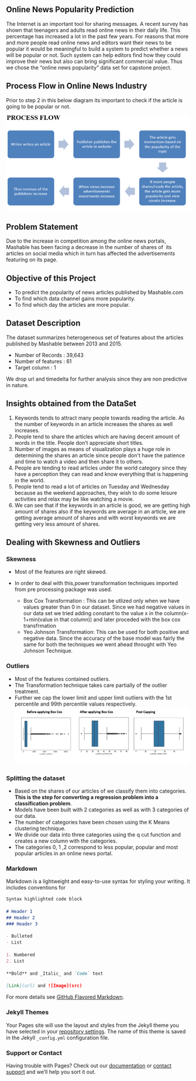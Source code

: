## Online News Popularity Prediction 

The Internet is an important tool for sharing messages. 
A recent survey has shown that teenagers and adults read online news in their daily life.
This percentage has increased a lot in the past few years.
For reasons that more and more people read online news and editors want their news to be popular it would be meaningful to build a system to predict whether a news will be popular or not.
Such system can  help editors find how they could improve their news but also can bring significant commercial value. Thus we chose the “online news popularity” data set for capstone project.

## Process Flow in Online News Industry 
Prior to step 2 in this below diagram its important to check if the article is going to be popular or not.

![Process Flow](https://github.com/swebalaji/ML_Capstone_Project/blob/master/Process_Flow.png)

## Problem Statement
Due to the increase in competition among the online news portals, Mashable has been facing a decrease in the number of shares of  its articles on social media which in turn has affected the advertisements featuring on its page.

## Objective of this Project
- To predict the popularity of news articles published by Mashable.com
- To find which data channel gains more popularity.
- To find which day the articles are more popular.

## Dataset Description 
The dataset summarizes heterogeneous set of features about the articles published by Mashable between 2013 and 2015.
- Number of Records : 39,643
- Number of features : 61
- Target column : 1 

We drop url and timedelta for further analysis since they are non predictive in nature.

## Insights obtained from the DataSet
1. Keywords tends to attract many people towards reading the article. As the number of keywords in an article increases the shares as well increases.
2. People tend to share the articles which are having decent amount of words in the title. People don’t appreciate short titles.
3. Number of images as means of visualization plays a huge role in determining the shares an article since people don't have the      patience and time to watch a video and then share it to others.
4. People are tending to read articles under the world category since they have a perception they can read and know everything that is happening in the world.
5. People tend to read a lot of articles on Tuesday and Wednesday because as the weekend approaches, they wish to do some leisure activities and relax may be like watching a movie.
6. We can see that if the keywords in an article is good, we are getting high amount of shares also if the keywords are average in an article, we are getting average amount of shares and with worst keywords we are getting very less amount of shares.

## Dealing with Skewness and Outliers
### Skewness
- Most of the features are right skewed. 
- In order to deal with this,power transformation techniques imported from pre processing package was used.

  - Box Cox Transformation : This can be utlized only when we have values greater than 0 in our dataset. Since we had negative values in    our data set we tried adding constant to the value x in the column(x-1+min(value in that  column)) and later proceded with the box      cox transfrmation 
  - Yeo Johnson Transformation: This can be used for both positive and negative data.
   Since the accuracy of the base model was fairly the same for both the techniques we went ahead throught with Yeo Johnson Technique.
   
### Outliers
- Most of the features contained outliers.
- The Transformation technique takes care partially of the outlier treatment.
- Further we cap the lower limit and upper limit outliers with the 1st percentile and 99th percentile values respectively.
![Outliers](https://github.com/swebalaji/ML_Capstone_Project/blob/master/outliers.png)

### Splitting the dataset
- Based on the shares of our articles of we classify them into categories. 
  **This is the step for converting a regression problem into a classification problem**.
- Models have been built with 2 categories as well as with 3 categories of our data.
- The number of categories have been chosen using the K Means clustering technique.
- We divide our data into three categories using the q cut function and creates a new column with the categories.
- The categories 0, 1 ,2 correspond to less popular, popular and most popular articles in an online news portal.




### Markdown

Markdown is a lightweight and easy-to-use syntax for styling your writing. It includes conventions for

```markdown
Syntax highlighted code block

# Header 1
## Header 2
### Header 3

- Bulleted
- List

1. Numbered
2. List

**Bold** and _Italic_ and `Code` text

[Link](url) and ![Image](src)
```

For more details see [GitHub Flavored Markdown](https://guides.github.com/features/mastering-markdown/).

### Jekyll Themes

Your Pages site will use the layout and styles from the Jekyll theme you have selected in your [repository settings](https://github.com/swebalaji/ML_Capstone_Project/settings). The name of this theme is saved in the Jekyll `_config.yml` configuration file.

### Support or Contact

Having trouble with Pages? Check out our [documentation](https://help.github.com/categories/github-pages-basics/) or [contact support](https://github.com/contact) and we’ll help you sort it out.
